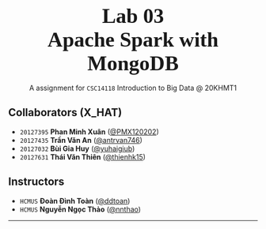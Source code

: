 
<div style="text-align: center">
    <span style="font-size: 3em; font-weight: 700; font-family: Consolas">
        Lab 03 <br>
        Apache Spark with MongoDB
    </span>
    <br><br>
    <span style="">
        A assignment for <code>CSC14118</code> Introduction to Big Data @ 20KHMT1
    </span>
</div>


## Collaborators (X_HAT)
- `20127395` **Phan Minh Xuân** ([@PMX120202](https://github.com/PMX120202))
- `20127435` **Trần Văn An** ([@antrvan746](https://github.com/githubaccount2))
- `20127032` **Bùi Gia Huy** ([@yuhaigiub](https://github.com/yuhaigiub))
- `20127631` **Thái Văn Thiên** ([@thienhk15](https://github.com/thienhk15))
## Instructors
- `HCMUS` **Đoàn Đình Toàn** ([@ddtoan](ddtoan18@clc.fitus.edu.vn))
- `HCMUS` **Nguyễn Ngọc Thảo** ([@nnthao](nnthao@fit.hcmus.edu.vn))
---
<div style="page-break-after: always"></div>
